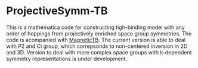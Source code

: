 # ProjectiveSymm-TB

This is a mathematica code for constructing tigh-binding model with any order of hoppings from projectively enriched space group symmetries. The code is acompanied with [MagneticTB](https://github.com/zhangzeyingvv/MagneticTB). 
The current version is able to deal with P2 and Ci group, which correpsonds to non-centered inversion in 2D and 3D. Version to deal with more complex space groups with k-dependent symmetry representations is under development. 
